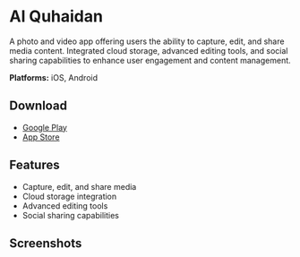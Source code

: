 # Al Quhaidan

A photo and video app offering users the ability to capture, edit, and share media content. Integrated cloud storage, advanced editing tools, and social sharing capabilities to enhance user engagement and content management.

**Platforms:** iOS, Android

## Download

- [Google Play](https://play.google.com/store/apps/details?id=com.moltaqa.alquhidan)
- [App Store](https://apps.apple.com/us/app/al-quhidan/id6449280256)

## Features

- Capture, edit, and share media
- Cloud storage integration
- Advanced editing tools
- Social sharing capabilities

## Screenshots

<!-- Add screenshots here -->
